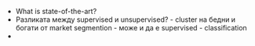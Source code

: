 - What is state-of-the-art?
- Разликата между supervised и unsupervised? - cluster на бедни и богати от market segmention - може и да е supervised - classification
- 
 